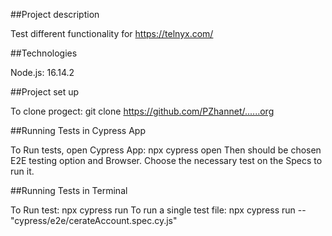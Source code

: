 ##Project description

Test different functionality for https://telnyx.com/

##Technologies

Node.js: 16.14.2

##Project set up 

To clone progect:  git clone https://github.com/PZhannet/......org

##Running Tests in Cypress App

To Run tests, open Cypress App: npx cypress open
Then should be chosen E2E testing option and Browser. 
Choose the necessary test on the Specs to run it.

##Running Tests in Terminal

To Run test: npx cypress run
To run a single test file: npx cypress run -- "cypress/e2e/cerateAccount.spec.cy.js"